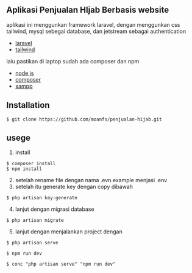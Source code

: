 ## Aplikasi Penjualan HIjab Berbasis website

aplikasi ini menggunkan framework laravel, dengan menggunkan css tailwind, mysql sebegai database, dan jetstream sebagai authentication

-   [laravel](https://laravel.com/docs/routing)
-   [tailwind](https://laravel.com/docs/container)

lalu pastikan di laptop sudah ada composer dan npm

-   [node js](https://nodejs.org/en)
-   [composer](https://getcomposer.org/download/)
-   [xampp](https://www.apachefriends.org/download.html)

## Installation

```
$ git clone https://github.com/moanfs/penjualan-hijab.git
```

## usege

1. install

```
$ composer install
$ npm install
```

2. setelah rename file dengan nama .evn.example menjasi .env
3. setelah itu generate key dengan copy dibawah

```
$ php artisan key:generate
```

4. lanjut dengan migrasi database

```
$ php artisan migrate
```

5. lanjut dengan menjalankan project dengan

```
$ php artisan serve
```

```
$ npm run dev
```

```
$ conc "php artisan serve" "npm run dev"
```
